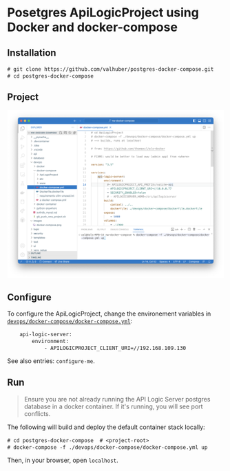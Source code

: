 # Posetgres ApiLogicProject using Docker and docker-compose

## Installation

```
# git clone https://github.com/valhuber/postgres-docker-compose.git
# cd postgres-docker-compose
```

## Project

![Project Structure](images/docker-compose.png)

## Configure

To configure the ApiLogicProject, change the environement variables in [`devops/docker-compose/docker-compose.yml`](docker-compose.yml):
```
    api-logic-server:
        environment:
            - APILOGICPROJECT_CLIENT_URI=//192.168.109.130
```

See also entries: `configure-me`.

## Run

> Ensure you are not already running the API Logic Server postgres database in a docker container.  If it's running, you will see port conflicts.

The following will build and deploy the default container stack locally:

```
# cd postgres-docker-compose  # <project-root>
# docker-compose -f ./devops/docker-compose/docker-compose.yml up
```

Then, in your browser, open `localhost`.